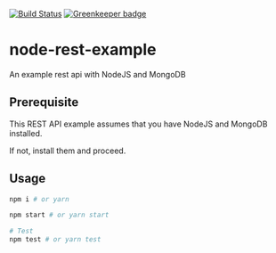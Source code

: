 [![Build Status](https://travis-ci.org/scriptex/node-rest-example.svg?branch=master)](https://travis-ci.org/scriptex/node-rest-example) [![Greenkeeper badge](https://badges.greenkeeper.io/scriptex/node-rest-example.svg)](https://greenkeeper.io/)

# node-rest-example

An example rest api with NodeJS and MongoDB

## Prerequisite

This REST API example assumes that you have NodeJS and MongoDB installed.

If not, install them and proceed.

## Usage

```sh
npm i # or yarn

npm start # or yarn start

# Test
npm test # or yarn test
```

